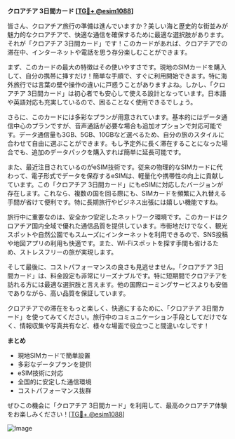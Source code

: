 **クロアチア 3日間カード [[TG💪+ @esim1088](https://t.me/s/esim1088)]**

皆さん、クロアチア旅行の準備は進んでいますか？美しい海と歴史的な街並みが魅力的なクロアチアで、快適な通信を確保するために最適な選択肢があります。それが「クロアチア 3日間カード」です！このカードがあれば、クロアチアでの滞在中、インターネットや電話を思う存分楽しむことができます。

まず、このカードの最大の特徴はその使いやすさです。現地のSIMカードを購入して、自分の携帯に挿すだけ！簡単な手順で、すぐに利用開始できます。特に海外旅行では言葉の壁や操作の違いに戸惑うことがありますよね。しかし、「クロアチア 3日間カード」は初心者でも安心して使える設計となっています。日本語や英語対応も充実しているので、困ることなく使用できるでしょう。

さらに、このカードには多彩なプランが用意されています。基本的にはデータ通信中心のプランですが、音声通話が必要な場合も追加オプションで対応可能です。データ通信量も3GB、5GB、10GBなど選べるため、自分の旅のスタイルに合わせて自由に選ぶことができます。もし予定外に長く滞在することになった場合でも、追加のデータパックを購入すれば簡単に延長可能です。

また、最近注目されているのがeSIM技術です。従来の物理的なSIMカードに代わって、電子形式でデータを保存するeSIMは、軽量化や携帯性の向上に貢献しています。この「クロアチア 3日間カード」にもeSIMに対応したバージョンが存在します。これなら、複数の国を回る際にも、SIMカードを頻繁に入れ替える手間が省けて便利です。特に長期旅行やビジネス出張には嬉しい機能ですね。

旅行中に重要なのは、安全かつ安定したネットワーク環境です。このカードはクロアチア国内全域で優れた通信品質を提供しています。市街地だけでなく、観光スポットや自然公園でもスムーズにインターネットを利用できるので、SNS投稿や地図アプリの利用も快適です。また、Wi-Fiスポットを探す手間も省けるため、ストレスフリーの旅が実現します。

そして最後に、コストパフォーマンスの良さも見逃せません。「クロアチア 3日間カード」は、料金設定も非常にリーズナブルです。特に短期間でクロアチアを訪れる方には最適な選択肢と言えます。他の国際ローミングサービスよりも安価でありながら、高い品質を保証しています。

クロアチアでの滞在をもっと楽しく、快適にするために、「クロアチア 3日間カード」を使ってみてください。旅行中のコミュニケーション手段としてだけでなく、情報収集や写真共有など、様々な場面で役立つこと間違いなしです！

**まとめ**
- 現地SIMカードで簡単設置
- 多彩なデータプランを提供
- eSIM技術に対応
- 全国的に安定した通信環境
- コストパフォーマンス抜群

ぜひこの機会に「クロアチア 3日間カード」を利用して、最高のクロアチア体験をお楽しみください！[[TG💪+ @esim1088](https://t.me/s/esim1088)]

![Image](https://i.postimg.cc/Y0z9fWf4/image.png)
